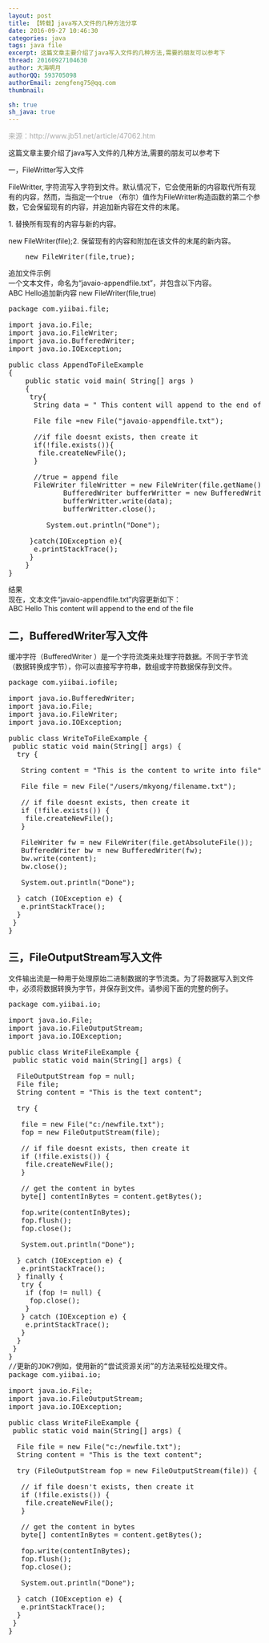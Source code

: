 ```yaml
---
layout: post
title: 【转载】java写入文件的几种方法分享
date: 2016-09-27 10:46:30
categories: java
tags: java file
excerpt: 这篇文章主要介绍了java写入文件的几种方法,需要的朋友可以参考下
thread: 20160927104630
author: 大海明月
authorQQ: 593705098
authorEmail: zengfeng75@qq.com
thumbnail:

sh: true
sh_java: true
---
```


<p style="color:#AAA;">来源：http://www.jb51.net/article/47062.htm</p>

<p>
	这篇文章主要介绍了java写入文件的几种方法,需要的朋友可以参考下
</P



<h2 class="nav1">一，FileWritter写入文件</h2>
<p>
	FileWritter, 字符流写入字符到文件。默认情况下，它会使用新的内容取代所有现有的内容，然而，当指定一个true （布尔）值作为FileWritter构造函数的第二个参数，它会保留现有的内容，并追加新内容在文件的末尾。
</P>

<p>
	1. 替换所有现有的内容与新的内容。
</P>



<p>
	new FileWriter(file);2. 保留现有的内容和附加在该文件的末尾的新内容。
</P>

<pre class="brush: java; ">
	new FileWriter(file,true);
</pre>





<p>
	追加文件示例 <br>
	一个文本文件，命名为“javaio-appendfile.txt”，并包含以下内容。<br>
	ABC Hello追加新内容 new FileWriter(file,true)
</P>


<pre class="brush: java; ">
package com.yiibai.file;

import java.io.File;
import java.io.FileWriter;
import java.io.BufferedWriter;
import java.io.IOException;

public class AppendToFileExample 
{
    public static void main( String[] args )
    { 
     try{
      String data = " This content will append to the end of the file";

      File file =new File("javaio-appendfile.txt");

      //if file doesnt exists, then create it
      if(!file.exists()){
       file.createNewFile();
      }

      //true = append file
      FileWriter fileWritter = new FileWriter(file.getName(),true);
             BufferedWriter bufferWritter = new BufferedWriter(fileWritter);
             bufferWritter.write(data);
             bufferWritter.close();

         System.out.println("Done");

     }catch(IOException e){
      e.printStackTrace();
     }
    }
}
</pre>



<p>
	结果  <br>
	现在，文本文件“javaio-appendfile.txt”内容更新如下：<br>
	ABC Hello This content will append to the end of the file
</P>



<h2 class="nav1">二，BufferedWriter写入文件</h2>

<p>
	缓冲字符（BufferedWriter ）是一个字符流类来处理字符数据。不同于字节流（数据转换成字节），你可以直接写字符串，数组或字符数据保存到文件。
</P>


<pre class="brush: java; ">
package com.yiibai.iofile;

import java.io.BufferedWriter;
import java.io.File;
import java.io.FileWriter;
import java.io.IOException;

public class WriteToFileExample {
 public static void main(String[] args) {
  try {

   String content = "This is the content to write into file";

   File file = new File("/users/mkyong/filename.txt");

   // if file doesnt exists, then create it
   if (!file.exists()) {
    file.createNewFile();
   }

   FileWriter fw = new FileWriter(file.getAbsoluteFile());
   BufferedWriter bw = new BufferedWriter(fw);
   bw.write(content);
   bw.close();

   System.out.println("Done");

  } catch (IOException e) {
   e.printStackTrace();
  }
 }
}
</pre>


<h2 class="nav1">三，FileOutputStream写入文件</h2>

<p>
	文件输出流是一种用于处理原始二进制数据的字节流类。为了将数据写入到文件中，必须将数据转换为字节，并保存到文件。请参阅下面的完整的例子。
</P>


<pre class="brush: java; ">
package com.yiibai.io;

import java.io.File;
import java.io.FileOutputStream;
import java.io.IOException;

public class WriteFileExample {
 public static void main(String[] args) {

  FileOutputStream fop = null;
  File file;
  String content = "This is the text content";

  try {

   file = new File("c:/newfile.txt");
   fop = new FileOutputStream(file);

   // if file doesnt exists, then create it
   if (!file.exists()) {
    file.createNewFile();
   }

   // get the content in bytes
   byte[] contentInBytes = content.getBytes();

   fop.write(contentInBytes);
   fop.flush();
   fop.close();

   System.out.println("Done");

  } catch (IOException e) {
   e.printStackTrace();
  } finally {
   try {
    if (fop != null) {
     fop.close();
    }
   } catch (IOException e) {
    e.printStackTrace();
   }
  }
 }
}
//更新的JDK7例如，使用新的“尝试资源关闭”的方法来轻松处理文件。
package com.yiibai.io;

import java.io.File;
import java.io.FileOutputStream;
import java.io.IOException;

public class WriteFileExample {
 public static void main(String[] args) {

  File file = new File("c:/newfile.txt");
  String content = "This is the text content";

  try (FileOutputStream fop = new FileOutputStream(file)) {

   // if file doesn't exists, then create it
   if (!file.exists()) {
    file.createNewFile();
   }

   // get the content in bytes
   byte[] contentInBytes = content.getBytes();

   fop.write(contentInBytes);
   fop.flush();
   fop.close();

   System.out.println("Done");

  } catch (IOException e) {
   e.printStackTrace();
  }
 }
}
</pre>



